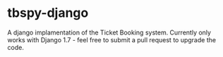 # tbspy-django
A django implamentation of the Ticket Booking system. Currently only works with Django 1.7 - feel free to submit a pull request to upgrade the code. 
